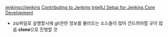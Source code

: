 [jenkinsci/jenkins](https://github.com/jenkinsci/jenkins)
[Contributing to Jenkins](https://github.com/Bandagiswapnil/jenkins/blob/af424b5e64e89d9ec741e05363dcf6102adbfd62/CONTRIBUTING.md#contributing-to-jenkins)
[IntelliJ Setup for Jenkins Core Development](https://www.jenkins.io/doc/developer/building/intellij/)

- zip파일로 실행할시에 git관련 정보를 불러오는 소스들이 많아 건드려야할 곳이 많음 **clone**으로 진행할 것